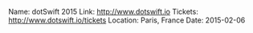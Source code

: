 Name: dotSwift 2015
Link: http://www.dotswift.io
Tickets: http://www.dotswift.io/tickets
Location: Paris, France
Date: 2015-02-06